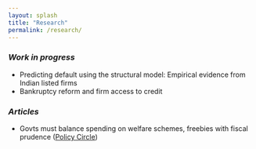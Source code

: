 ```yaml
---
layout: splash
title: "Research"
permalink: /research/
---
```


### *Work in progress*
- Predicting default using the structural model: Empirical evidence from Indian listed firms 
- Bankruptcy reform and firm access to credit

### *Articles*
- Govts must balance spending on welfare schemes, freebies with fiscal prudence ([Policy Circle](https://www.policycircle.org/opinion/welfare-schemes-vs-freebies/))
